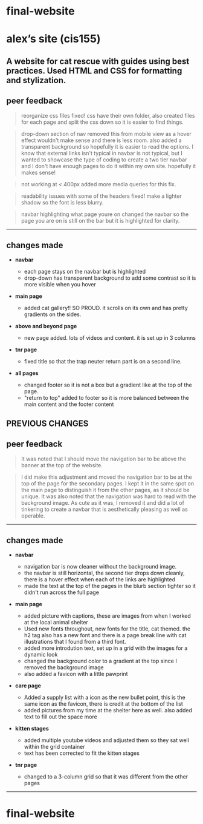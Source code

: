# final-website
# alex’s site (cis155)

A website for cat rescue with guides using best practices. Used HTML and CSS for formatting and stylization. 
---
## peer feedback

> reorganize css files
> fixed! css have their own folder, also created files for each page and split the css down so it is easier to find things.

> drop-down section of nav
> removed this from mobile view as a hover effect wouldn't make sense and there is less room. also added a transparent background so hopefully it is easier to read the options. I know that external links isn't typical in  navbar is not typical, but I wanted to showcase the type of coding to create a two tier navbar and I don't have enough pages to do it within my own site. hopefully it makes sense!

> not working at < 400px
> added more media queries for this fix.

> readability issues with some of the headers
> fixed! make a lighter shadow so the font is less blurry.

>navbar highlighting what page youre on
>changed the navbar so the page you are on is still on the bar but it is highlighted for clarity.

---

## changes made

- **navbar**
  - each page stays on the navbar but is highlighted
  - drop-down has transparent background to add some contrast so it is more visible when you hover

- **main page**
  - added cat gallery!! SO PROUD. it scrolls on its own and has pretty gradients on the sides.

- **above and beyond page**
  - new page added. lots of videos and content. it is set up in 3 columns

- **tnr page**
  - fixed title so that the trap neuter return part is on a second line.
 
- **all pages**
  - changed footer so it is not a box but a gradient like at the top of the page.
  - "return to top" added to footer so it is more balanced between the main content and the footer content

## PREVIOUS CHANGES

## peer feedback

> It was noted that I should move the navigation bar to be above the banner at the top of the website. 

> I did make this adjustment and moved the navigation bar to be at the top of the page for the secondary pages. I kept it in the same spot on the main page to distinguish it from the other pages, as it should be unique. It was also noted that the navigation was hard to read with the background image. As cute as it was, I removed it and did a lot of tinkering to create a navbar that is aesthetically pleasing as well as operable. 

---

## changes made

- **navbar**
  - navigation bar is now cleaner without the background image.
  - the navbar is still horizontal, the second tier drops down cleanly, there is a hover effect when each of the links are highlighted
  - made the text at the top of the pages in the blurb section tighter so it didn't run across the full page

- **main page**
  - added picture with captions, these are images from when I worked at the local animal shelter
  - Used new fonts throughout, new fonts for the title, cat themed. the h2 tag also has a new font and there is a page break line with cat illustrations that I found from a third font.
  - added more introdution text, set up in a grid with the images for a dynamic look
  - changed the background color to a gradient at the top since I removed the background image
  - also added a favicon with a little pawprint

- **care page**
  - Added a supply list with a icon as the new bullet point, this is the same icon as the favicon, there is credit at the bottom of the list
  - added pictures from my time at the shelter here as well. also added text to fill out the space more

- **kitten stages**
  - added multiple youtube videos and adjusted them so they sat well within the grid container
  - text has been corrected to fit the kitten stages

- **tnr page**
  - changed to a 3-column grid so that it was different from the other pages

---
# final-website
